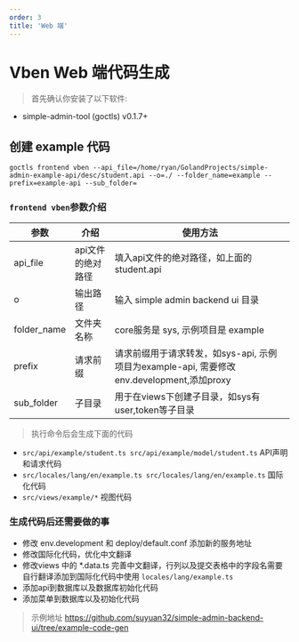 ```yaml
---
order: 3
title: 'Web 端'
---
```



# Vben Web 端代码生成

> 首先确认你安装了以下软件:

- simple-admin-tool (goctls) v0.1.7+

## 创建 example 代码

```shell
goctls frontend vben --api_file=/home/ryan/GolandProjects/simple-admin-example-api/desc/student.api --o=./ --folder_name=example --prefix=example-api --sub_folder=
```

### `frontend vben`参数介绍

| 参数         | 介绍         | 使用方法                                                               |
|------------|------------|--------------------------------------------------------------------|
| api_file    | api文件的绝对路径 | 填入api文件的绝对路径，如上面的 student.api                                      |
| o          | 输出路径       | 输入 simple admin backend ui 目录                                      |
| folder_name | 文件夹名称      | core服务是 sys, 示例项目是 example                                         |
| prefix     | 请求前缀       | 请求前缀用于请求转发，如sys-api, 示例项目为example-api, 需要修改env.development,添加proxy |
| sub_folder  | 子目录        | 用于在views下创建子目录，如sys有user,token等子目录                                 |

> 执行命令后会生成下面的代码

- `src/api/example/student.ts src/api/example/model/student.ts`    API声明和请求代码
- `src/locales/lang/en/example.ts src/locales/lang/en/example.ts`  国际化代码
- `src/views/example/*` 视图代码

### 生成代码后还需要做的事

- 修改 env.development 和 deploy/default.conf 添加新的服务地址
- 修改国际化代码，优化中文翻译
- 修改views 中的 *.data.ts 完善中文翻译，行列以及提交表格中的字段名需要自行翻译添加到国际化代码中使用 `locales/lang/example.ts`
- 添加api到数据库以及数据库初始化代码
- 添加菜单到数据库以及初始化代码

> 示例地址 <https://github.com/suyuan32/simple-admin-backend-ui/tree/example-code-gen>
